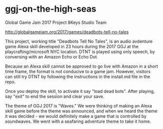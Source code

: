 # ggj-on-the-high-seas

Global Game Jam 2017 Project
8Keys Studio Team

http://globalgamejam.org/2017/games/deadbots-tell-no-tales

This project, working title "Deadbots Tell No Tales", is an audio avdenture game Alexa skill developed in 23 hours during the 2017 GGJ at the playcrafting/microsoft NYC location. DTNT is played using only speech, by conversing with an Amazon Echo or Echo Dot.

Because an Alexa skill cannot be approved to go live with Amazon in a short time frame, the format is not conducive to a game jam. However, visitors can still try DTNT by following the instructions in the install.md file in the repo.

Once you deploy the skill, to activate it say "load dead bots". After playing, say "exit" to end the session and clear your save.

The theme of GGJ 2017 is "Waves." We were thinking of making an Alexa skill game before the theme was announced, and when we heard the theme it was decided - we would definitely make a game that is controlled by soundwaves. We went with a seafaring adventure theme to take it home. 

